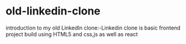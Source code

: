 # old-linkedin-clone
introduction to my  old LinkedIn clone:-Linkedin clone is basic frontend project build using HTML5 and css,js as well as react 

